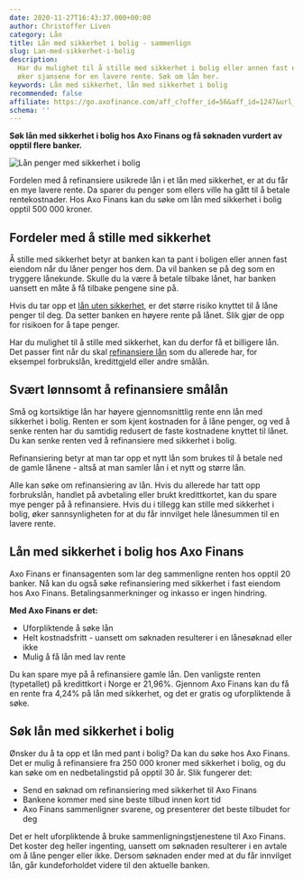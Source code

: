 ```yaml
---
date: 2020-11-27T16:43:37.000+00:00
author: Christoffer Liven
category: Lån
title: Lån med sikkerhet i bolig - sammenlign
slug: Lan-med-sikkerhet-i-bolig
description:
  Har du mulighet til å stille med sikkerhet i bolig eller annen fast eiendom,
  øker sjansene for en lavere rente. Søk om lån her.
keywords: Lån med sikkerhet, lån med sikkerhet i bolig
recommended: false
affiliate: https://go.axofinance.com/aff_c?offer_id=56&aff_id=1247&url_id=56&source=A69
schema: ''
---
```


**Søk lån med sikkerhet i bolig hos Axo Finans og få søknaden vurdert av opptil flere banker.**

![Lån penger med sikkerhet i bolig](/forbrukslan/img/refinansiere-med-sikkerhet.jpg 'Søk med sikkerhet i bolig')

Fordelen med å refinansiere usikrede lån i et lån med sikkerhet, er at du får en mye lavere rente. Da sparer du penger som ellers ville ha gått til å betale rentekostnader. Hos Axo Finans kan du søke om lån med sikkerhet i bolig opptil 500 000 kroner.

## Fordeler med å stille med sikkerhet

Å stille med sikkerhet betyr at banken kan ta pant i boligen eller annen fast eiendom når du låner penger hos dem. Da vil banken se på deg som en tryggere lånekunde. Skulle du la være å betale tilbake lånet, har banken uansett en måte å få tilbake pengene sine på.

Hvis du tar opp et [lån uten sikkerhet](https://www.dagbladet.no/forbrukslan/lan-penger-uten-sikkerhet/), er det større risiko knyttet til å låne penger til deg. Da setter banken en høyere rente på lånet. Slik gjør de opp for risikoen for å tape penger.

Har du mulighet til å stille med sikkerhet, kan du derfor få et billigere lån. Det passer fint når du skal [refinansiere lån](https://www.dagbladet.no/forbrukslan/refinansiere-smalan) som du allerede har, for eksempel forbrukslån, kredittgjeld eller andre smålån.

## Svært lønnsomt å refinansiere smålån

Små og kortsiktige lån har høyere gjennomsnittlig rente enn lån med sikkerhet i bolig. Renten er som kjent kostnaden for å låne penger, og ved å senke renten har du samtidig redusert de faste kostnadene knyttet til lånet. Du kan senke renten ved å refinansiere med sikkerhet i bolig.

Refinansiering betyr at man tar opp et nytt lån som brukes til å betale ned de gamle lånene - altså at man samler lån i et nytt og større lån.

Alle kan søke om refinansiering av lån. Hvis du allerede har tatt opp forbrukslån, handlet på avbetaling eller brukt kredittkortet, kan du spare mye penger på å refinansiere. Hvis du i tillegg kan stille med sikkerhet i bolig, øker sannsynligheten for at du får innvilget hele lånesummen til en lavere rente.

## Lån med sikkerhet i bolig hos Axo Finans

Axo Finans er finansagenten som lar deg sammenligne renten hos opptil 20 banker. Nå kan du også søke refinansiering med sikkerhet i fast eiendom hos Axo Finans. Betalingsanmerkninger og inkasso er ingen hindring.

**Med Axo Finans er det:**

- Uforpliktende å søke lån
- Helt kostnadsfritt - uansett om søknaden resulterer i en lånesøknad eller ikke
- Mulig å få lån med lav rente

Du kan spare mye på å refinansiere gamle lån. Den vanligste renten (typetallet) på kredittkort i Norge er 21,96%. Gjennom Axo Finans kan du få en rente fra 4,24% på lån med sikkerhet, og det er gratis og uforpliktende å søke.

<content-btn text="Søk her om refinansiering med sikkerhet" :url="affiliate" rel="nofollow"></content-btn>

## Søk lån med sikkerhet i bolig

Ønsker du å ta opp et lån med pant i bolig? Da kan du søke hos Axo Finans. Det er mulig å refinansiere fra 250 000 kroner med sikkerhet i bolig, og du kan søke om en nedbetalingstid på opptil 30 år. Slik fungerer det:

- Send en søknad om refinansiering med sikkerhet til Axo Finans
- Bankene kommer med sine beste tilbud innen kort tid
- Axo Finans sammenligner svarene, og presenterer det beste tilbudet for deg

Det er helt uforpliktende å bruke sammenligningstjenestene til Axo Finans. Det koster deg heller ingenting, uansett om søknaden resulterer i en avtale om å låne penger eller ikke. Dersom søknaden ender med at du får innvilget lån, går kundeforholdet videre til den aktuelle banken.

<content-btn text="Søk her om refinansiering med sikkerhet" :url="affiliate" rel="nofollow"></content-btn>
